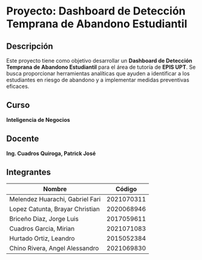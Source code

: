 # Proyecto: Dashboard de Detección Temprana de Abandono Estudiantil

## Descripción
Este proyecto tiene como objetivo desarrollar un **Dashboard de Detección Temprana de Abandono Estudiantil** para el área de tutoría de **EPIS UPT**. Se busca proporcionar herramientas analíticas que ayuden a identificar a los estudiantes en riesgo de abandono y a implementar medidas preventivas eficaces.

## Curso
**Inteligencia de Negocios**

## Docente
**Ing. Cuadros Quiroga, Patrick José**

## Integrantes

| Nombre                                      | Código      |
|---------------------------------------------|-------------|
| Melendez Huarachi, Gabriel Fari            | 2021070311  |
| Lopez Catunta, Brayar Christian             | 2020068946  |
| Briceño Diaz, Jorge Luis                    | 2017059611  |
| Cuadros Garcia, Mirian                      | 2021071083  |
| Hurtado Ortiz, Leandro                      | 2015052384  |
| Chino Rivera, Angel Alessandro               | 2021069830  |
